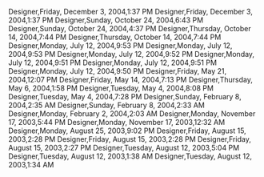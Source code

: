 ﻿Designer,Friday, December 3, 2004,1:37 PMDesigner,Friday, December 3, 2004,1:37 PMDesigner,Sunday, October 24, 2004,6:43 PMDesigner,Sunday, October 24, 2004,4:37 PMDesigner,Thursday, October 14, 2004,7:44 PMDesigner,Thursday, October 14, 2004,7:44 PMDesigner,Monday, July 12, 2004,9:53 PMDesigner,Monday, July 12, 2004,9:53 PMDesigner,Monday, July 12, 2004,9:52 PMDesigner,Monday, July 12, 2004,9:51 PMDesigner,Monday, July 12, 2004,9:51 PMDesigner,Monday, July 12, 2004,9:50 PMDesigner,Friday, May 21, 2004,12:07 PMDesigner,Friday, May 14, 2004,7:13 PMDesigner,Thursday, May 6, 2004,1:58 PMDesigner,Tuesday, May 4, 2004,8:08 PMDesigner,Tuesday, May 4, 2004,7:28 PMDesigner,Sunday, February 8, 2004,2:35 AMDesigner,Sunday, February 8, 2004,2:33 AMDesigner,Monday, February 2, 2004,2:03 AMDesigner,Monday, November 17, 2003,5:44 PMDesigner,Monday, November 17, 2003,12:32 AMDesigner,Monday, August 25, 2003,9:02 PMDesigner,Friday, August 15, 2003,2:28 PMDesigner,Friday, August 15, 2003,2:28 PMDesigner,Friday, August 15, 2003,2:27 PMDesigner,Tuesday, August 12, 2003,5:04 PMDesigner,Tuesday, August 12, 2003,1:38 AMDesigner,Tuesday, August 12, 2003,1:34 AM